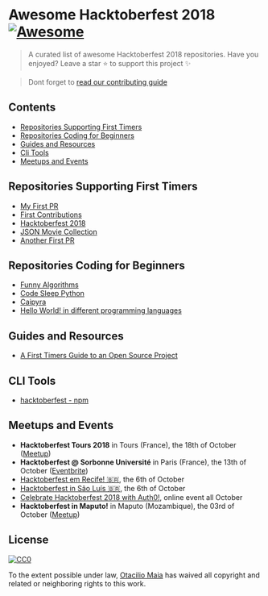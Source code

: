 # Awesome Hacktoberfest 2018 [![Awesome](https://cdn.rawgit.com/sindresorhus/awesome/d7305f38d29fed78fa85652e3a63e154dd8e8829/media/badge.svg)](https://github.com/sindresorhus/awesome)
> A curated list of awesome Hacktoberfest 2018 repositories. Have you enjoyed? Leave a star :star: to support this project :sparkles:

> Dont forget to [read our contributing guide](https://github.com/OtacilioN/awesome-hacktoberfest-2018/blob/master/CONTRIBUTING.md)

## Contents
- [Repositories Supporting First Timers](#repositories-supporting-first-timers)
- [Repositories Coding for Beginners](#repositories-coding-for-beginners)
- [Guides and Resources](#guides-and-resources)
- [Cli Tools](#cli-tools)
- [Meetups and Events](#meetups-and-events)

## Repositories Supporting First Timers
- [My First PR](https://github.com/my-first-pr/hacktoberfest-2018)
- [First Contributions](https://github.com/Roshanjossey/first-contributions)
- [Hacktoberfest 2018](https://github.com/mcao/hacktoberfest-2018)
- [JSON Movie Collection](https://github.com/jsonmc/jsonmc)
- [Another First PR](https://github.com/Joonsang1994/YourFirstPR)

## Repositories Coding for Beginners
- [Funny Algorithms](https://github.com/ReciHub/FunnyAlgorithms)
- [Code Sleep Python](https://github.com/prateekiiest/Code-Sleep-Python)
- [Caipyra](https://github.com/jtemporal/caipyra)
- [Hello World! in different programming languages](https://github.com/frunkad/my-hello-world)

## Guides and Resources
- [A First Timers Guide to an Open Source Project](https://auth0.com/blog/a-first-timers-guide-to-an-open-source-project/)

## CLI Tools
- [hacktoberfest - npm](https://github.com/ziyaddin/hacktoberfest)

## Meetups and Events
- **Hacktoberfest Tours 2018** in Tours (France), the 18th of October ([Meetup](https://www.meetup.com/fr-FR/afup-tours-php/events/254681777/))
- **Hacktoberfest @ Sorbonne Université** in Paris (France), the 13th of October ([Eventbrite](https://www.eventbrite.ca/e/billets-hacktoberfest-sorbonne-universite-2018-50269271745))
- [Hacktoberfest em Recife! 🇧🇷](https://www.sympla.com.br/hacktoberfest-em-recife__367675), the 6th of October
- [Hacktoberfest in São Luís 🇧🇷](https://hacktoberfest-in-slz.github.io/pagina/), the 6th of October
- [Celebrate Hacktoberfest 2018 with Auth0!](https://auth0.com/blog/celebrate-hacktoberfest-with-auth0/), online event all October
- **Hacktoberfest in Maputo!** in Maputo (Mozambique), the 03rd of October ([Meetup](https://www.meetup.com/Mozdevz/events/254945848/))

## License

[![CC0](http://mirrors.creativecommons.org/presskit/buttons/88x31/svg/cc-zero.svg)](http://creativecommons.org/publicdomain/zero/1.0)

To the extent possible under law, [Otacilio Maia](github.com/OtacilioN) has waived all copyright and related or neighboring rights to this work.
